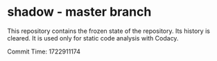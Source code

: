# shadow - master branch

This repository contains the frozen state of the repository.
Its history is cleared. It is used only for static code
analysis with Codacy.

Commit Time: 1722911174